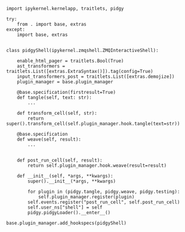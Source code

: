     import ipykernel.kernelapp, traitlets, pidgy

    try:
        from . import base, extras
    except:
        import base, extras


    class pidgyShell(ipykernel.zmqshell.ZMQInteractiveShell):

        enable_html_pager = traitlets.Bool(True)
        ast_transformers = traitlets.List([extras.ExtraSyntax()]).tag(config=True)
        input_transformers_post = traitlets.List([extras.demojize])
        plugin_manager = base.plugin_manager

        @base.specification(firstresult=True)
        def tangle(self, text: str):
            ...

        def transform_cell(self, str):
            return super().transform_cell(self.plugin_manager.hook.tangle(text=str))

        @base.specification
        def weave(self, result):
            ...


        def post_run_cell(self, result):
            return self.plugin_manager.hook.weave(result=result)

        def __init__(self, *args, **kwargs):
            super().__init__(*args, **kwargs)

            for plugin in (pidgy.tangle, pidgy.weave, pidgy.testing):
                self.plugin_manager.register(plugin)
            self.events.register("post_run_cell", self.post_run_cell)
            self.user_ns["shell"] = self
            pidgy.pidgyLoader().__enter__()

    base.plugin_manager.add_hookspecs(pidgyShell)

